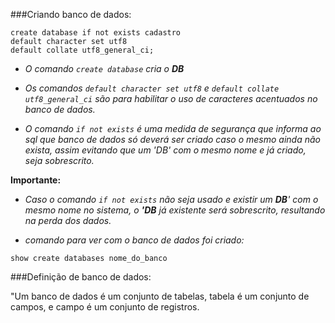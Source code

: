 ###Criando banco de dados:
```
create database if not exists cadastro
default character set utf8
default collate utf8_general_ci;
```

* *O comando `create database` cria o **DB*** 


* *Os comandos `default character set utf8` e `default collate utf8_general_ci` são para
habilitar o uso de caracteres acentuados no banco de dados.*
  

* *O comando `if not exists`
é uma medida de segurança que informa ao sql que banco de dados só deverá ser criado
caso o mesmo ainda não exista, assim evitando que um 'DB' com o mesmo nome e já criado,
seja sobrescrito.*

**Importante:**
* *Caso o comando `if not exists` não seja usado e existir um **DB**' com o mesmo nome
no sistema, o **'DB** já existente será sobrescrito, resultando na perda dos dados.*
  

* *comando para ver com o banco de dados foi criado:*

`show create databases nome_do_banco`

###Definição de banco de dados:

"Um banco de dados é um conjunto de tabelas, tabela é um conjunto de campos, e campo
é um conjunto de registros.